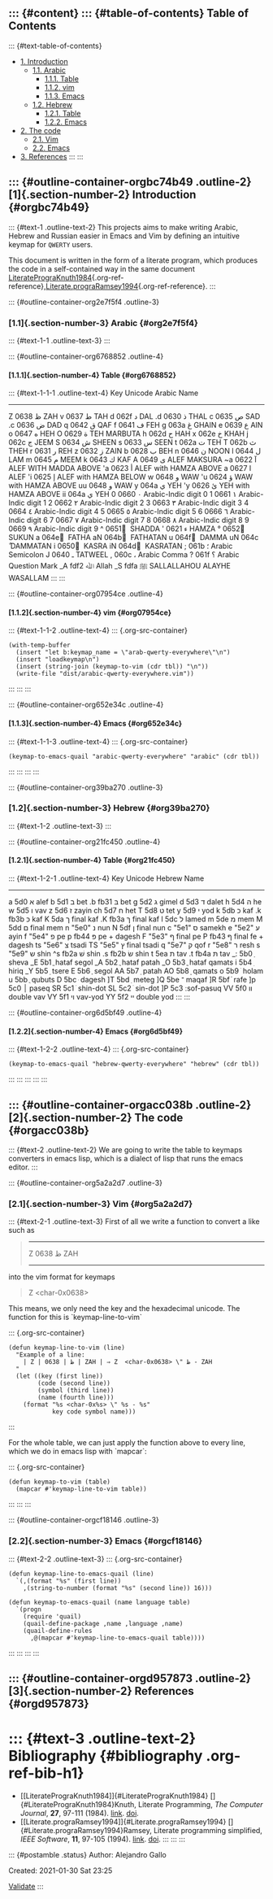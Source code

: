 ::: {#content}
::: {#table-of-contents}
Table of Contents
-----------------

::: {#text-table-of-contents}
-   [1. Introduction](#orgbc74b49)
    -   [1.1. Arabic](#org2e7f5f4)
        -   [1.1.1. Table](#org6768852)
        -   [1.1.2. vim](#org07954ce)
        -   [1.1.3. Emacs](#org652e34c)
    -   [1.2. Hebrew](#org39ba270)
        -   [1.2.1. Table](#org21fc450)
        -   [1.2.2. Emacs](#org6d5bf49)
-   [2. The code](#orgacc038b)
    -   [2.1. Vim](#org5a2a2d7)
    -   [2.2. Emacs](#orgcf18146)
-   [3. References](#orgd957873)
:::
:::

::: {#outline-container-orgbc74b49 .outline-2}
[1]{.section-number-2} Introduction {#orgbc74b49}
-----------------------------------

::: {#text-1 .outline-text-2}
This projects aims to make writing Arabic, Hebrew and Russian easier in
Emacs and Vim by defining an intuitive keymap for `QWERTY` users.

This document is written in the form of a literate program, which
produces the code in a self-contained way in the same document
[LiteratePrograKnuth1984](#LiteratePrograKnuth1984){.org-ref-reference},[Literate.prograRamsey1994](#Literate.prograRamsey1994){.org-ref-reference}.
:::

::: {#outline-container-org2e7f5f4 .outline-3}
### [1.1]{.section-number-3} Arabic {#org2e7f5f4}

::: {#text-1-1 .outline-text-3}
:::

::: {#outline-container-org6768852 .outline-4}
#### [1.1.1]{.section-number-4} Table {#org6768852}

::: {#text-1-1-1 .outline-text-4}
  Key   Unicode   Arabic   Name
  ----- --------- -------- -----------------------------
  Z     0638      ظ        ZAH
  v     0637      ط        TAH
  d     062f      د        DAL
  .d    0630      ذ        THAL
  c     0635      ص        SAD
  .c    0636      ض        DAD
  q     0642      ق        QAF
  f     0641      ف        FEH
  g     063a      غ        GHAIN
  e     0639      ع        AIN
  o     0647      ه        HEH
  O     0629      ة        TEH MARBUTA
  h     062d      ح        HAH
  x     062e      خ        KHAH
  j     062c      ج        JEEM
  S     0634      ش        SHEEN
  s     0633      س        SEEN
  t     062a      ت        TEH
  T     062b      ث        THEH
  r     0631      ر        REH
  z     0632      ز        ZAIN
  b     0628      ب        BEH
  n     0646      ن        NOON
  l     0644      ل        LAM
  m     0645      م        MEEM
  k     0643      ك        KAF
  A     0649      ى        ALEF MAKSURA
  \~a   0622      آ        ALEF WITH MADDA ABOVE
  \'a   0623      أ        ALEF with HAMZA ABOVE
  a     0627      ا        ALEF
  \'i   0625      إ        ALEF with HAMZA BELOW
  w     0648      و        WAW
  \'u   0624      ؤ        WAW with HAMZA ABOVE
  uu    0648      و        WAW
  y     064a      ي        YEH
  \'y   0626      ئ        YEH with HAMZA ABOVE
  ii    064a      ي        YEH
  0     0660      ٠        Arabic-Indic digit 0
  1     0661      ١        Arabic-Indic digit 1
  2     0662      ٢        Arabic-Indic digit 2
  3     0663      ٣        Arabic-Indic digit 3
  4     0664      ٤        Arabic-Indic digit 4
  5     0665      ٥        Arabic-Indic digit 5
  6     0666      ٦        Arabic-Indic digit 6
  7     0667      ٧        Arabic-Indic digit 7
  8     0668      ٨        Arabic-Indic digit 8
  9     0669      ٩        Arabic-Indic digit 9
  \^    0651      ّ        SHADDA
  \'    0621      ء        HAMZA
  °     0652      ْ        SUKUN
  a     064e      َ        FATHA
  aN    064b      ً        FATHATAN
  u     064f      ُ        DAMMA
  uN    064c      ٌ        DAMMATAN
  i     0650      ِ        KASRA
  iN    064d      ٍ        KASRATAN
  ;     061b      ؛        Arabic Semicolon
  J     0640      ـ        TATWEEL
  ,     060c      ،        Arabic Comma
  ?     061f      ؟        Arabic Question Mark
  \_A   fdf2      ﷲ        Allah
  \_S   fdfa      ﷺ        SALLALLAHOU ALAYHE WASALLAM
:::
:::

::: {#outline-container-org07954ce .outline-4}
#### [1.1.2]{.section-number-4} vim {#org07954ce}

::: {#text-1-1-2 .outline-text-4}
::: {.org-src-container}
``` {.src .src-emacs-lisp}
(with-temp-buffer
  (insert "let b:keymap_name = \"arab-qwerty-everywhere\"\n")
  (insert "loadkeymap\n")
  (insert (string-join (keymap-to-vim (cdr tbl)) "\n"))
  (write-file "dist/arabic-qwerty-everywhere.vim"))
```
:::
:::
:::

::: {#outline-container-org652e34c .outline-4}
#### [1.1.3]{.section-number-4} Emacs {#org652e34c}

::: {#text-1-1-3 .outline-text-4}
::: {.org-src-container}
``` {.src .src-emacs-lisp}
(keymap-to-emacs-quail "arabic-qwerty-everywhere" "arabic" (cdr tbl))
```
:::
:::
:::
:::

::: {#outline-container-org39ba270 .outline-3}
### [1.2]{.section-number-3} Hebrew {#org39ba270}

::: {#text-1-2 .outline-text-3}
:::

::: {#outline-container-org21fc450 .outline-4}
#### [1.2.1]{.section-number-4} Table {#org21fc450}

::: {#text-1-2-1 .outline-text-4}
  Key   Unicode   Hebrew   Name
  ----- --------- -------- -------------------
  a     5d0       א        alef
  b     5d1       ב        bet
  .b    fb31      בּ        bet
  g     5d2       ג        gimel
  d     5d3       ד        dalet
  h     5d4       ה        he
  w     5d5       ו        vav
  z     5d6       ז        zayin
  ch    5d7       ח        het
  T     5d8       ט        tet
  y     5d9       י        yod
  k     5db       כ        kaf
  .k    fb3b      כּ        kaf
  K     5da       ך        final kaf
  .K    fb3a      ךּ        final kaf
  l     5dc       ל        lamed
  m     5de       מ        mem
  M     5dd       ם        final mem
  n     \"5e0\"   נ        nun
  N     5df       ן        final nun
  c     \"5e1\"   ס        samekh
  e     \"5e2\"   ע        ayin
  f     \"5e4\"   פ        pe
  p     fb44      פּ        pe + dagesh
  F     \"5e3\"   ף        final pe
  P     fb43      ףּ        final fe + dagesh
  ts    \"5e6\"   צ        tsadi
  TS    \"5e5\"   ץ        final tsadi
  q     \"5e7\"   ק        qof
  r     \"5e8\"   ר        resh
  s     \"5e9\"   ש        shin
  \^s   fb2a      שׁ        shin
  .s    fb2b      שׂ        shin
  t     5ea       ת        tav
  .t    fb4a      תּ        tav
  \_:   5b0       ְ        sheva
  \_E   5b1       ֱ        hataf segol
  \_A   5b2       ֲ        hataf patah
  \_O   5b3       ֳ        hataf qamats
  i     5b4       ִ        hiriq
  \_Y   5b5       ֵ        tsere
  E     5b6       ֶ        segol
  AA    5b7       ַ        patah
  AO    5b8       ָ        qamats
  o     5b9       ֹ        holam
  u     5bb       ֻ        qubuts
  D     5bc       ּ        dagesh
  \]T   5bd       ֽ        meteg
  \]Q   5be       ־        maqaf
  \]R   5bf       ֿ        rafe
  \]p   5c0       ׀        paseq
  SR    5c1       ׁ        shin-dot
  SL    5c2       ׂ        sin-dot
  \]P   5c3       ׃        sof-pasuq
  VV    5f0       װ        double vav
  VY    5f1       ױ        vav-yod
  YY    5f2       ײ        double yod
:::
:::

::: {#outline-container-org6d5bf49 .outline-4}
#### [1.2.2]{.section-number-4} Emacs {#org6d5bf49}

::: {#text-1-2-2 .outline-text-4}
::: {.org-src-container}
``` {.src .src-emacs-lisp}
(keymap-to-emacs-quail "hebrew-qwerty-everywhere" "hebrew" (cdr tbl))
```
:::
:::
:::
:::
:::

::: {#outline-container-orgacc038b .outline-2}
[2]{.section-number-2} The code {#orgacc038b}
-------------------------------

::: {#text-2 .outline-text-2}
We are going to write the table to keymaps converters in emacs lisp,
which is a dialect of lisp that runs the emacs editor.
:::

::: {#outline-container-org5a2a2d7 .outline-3}
### [2.1]{.section-number-3} Vim {#org5a2a2d7}

::: {#text-2-1 .outline-text-3}
First of all we write a function to convert a like such as

>   --- ------ --- -----
>   Z   0638   ظ   ZAH
>   --- ------ --- -----
>
into the vim format for keymaps

> Z \<char-0x0638\>

This means, we only need the key and the hexadecimal unicode. The
function for this is \`keymap-line-to-vim\`

::: {.org-src-container}
``` {.src .src-emacs-lisp}
(defun keymap-line-to-vim (line)
  "Example of a line:
    | Z | 0638 | ظ | ZAH | ⇒ Z  <char-0x0638> \" ظ - ZAH
  "
  (let ((key (first line))
        (code (second line))
        (symbol (third line))
        (name (fourth line)))
    (format "%s <char-0x%s> \" %s - %s"
            key code symbol name)))
```
:::

For the whole table, we can just apply the function above to every line,
which we do in emacs lisp with \`mapcar\`:

::: {.org-src-container}
``` {.src .src-emacs-lisp}
(defun keymap-to-vim (table)
  (mapcar #'keymap-line-to-vim table))
```
:::
:::
:::

::: {#outline-container-orgcf18146 .outline-3}
### [2.2]{.section-number-3} Emacs {#orgcf18146}

::: {#text-2-2 .outline-text-3}
::: {.org-src-container}
``` {.src .src-emacs-lisp}
(defun keymap-line-to-emacs-quail (line)
  `(,(format "%s" (first line))
    ,(string-to-number (format "%s" (second line)) 16)))

(defun keymap-to-emacs-quail (name language table)
  `(progn
    (require 'quail)
    (quail-define-package ,name ,language ,name)
    (quail-define-rules
      ,@(mapcar #'keymap-line-to-emacs-quail table))))
```
:::
:::
:::
:::

::: {#outline-container-orgd957873 .outline-2}
[3]{.section-number-2} References {#orgd957873}
---------------------------------

::: {#text-3 .outline-text-2}
Bibliography {#bibliography .org-ref-bib-h1}
============

-   [\[LiteratePrograKnuth1984\]]{#LiteratePrograKnuth1984}
    []{#LiteratePrograKnuth1984}Knuth, Literate Programming, *The
    Computer Journal*, **27**, 97-111 (1984).
    [link](http://dx.doi.org/10.1093/comjnl/27.2.97).
    [doi](http://dx.doi.org/10.1093/comjnl/27.2.97).
-   [\[Literate.prograRamsey1994\]]{#Literate.prograRamsey1994}
    []{#Literate.prograRamsey1994}Ramsey, Literate programming
    simplified, *IEEE Software*, **11**, 97-105 (1994).
    [link](http://dx.doi.org/10.1109/52.311070).
    [doi](http://dx.doi.org/10.1109/52.311070).
:::
:::
:::

::: {#postamble .status}
Author: Alejandro Gallo

Created: 2021-01-30 Sat 23:25

[Validate](http://validator.w3.org/check?uri=referer)
:::
